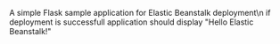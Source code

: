 A simple Flask sample application for Elastic Beanstalk deployment\n
if deployment is successfull application should display "Hello Elastic Beanstalk!"
